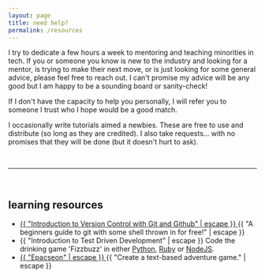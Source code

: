 ```yaml
---
layout: page
title: need help?
permalink: /resources
---
```


I try to dedicate a few hours a week to mentoring and teaching minorities in tech.
If you or someone you know is new to the industry and looking for a mentor, is trying to make their next move, or is
just looking for some general advice, please feel free to reach out. I can't promise my advice
will be any good but I am happy to be a sounding board or sanity-check!

If I don't have the capacity to help you personally, I will refer you to someone I trust who I hope
would be a good match.

I occasionally write tutorials aimed a newbies. These are free to use and distribute (so long
as they are credited). I also take requests... with no promises that they will be done (but it doesn't
hurt to ask).

&nbsp;

----------------------------------

&nbsp;

## learning resources

<div class="home">
  <ul class="post-list">
    <li>
        <a class="post-link" href="/resources/tutorials/git">
          {{ "Introduction to Version Control with Git and Github" | escape }}
        </a>
      <span class="post-meta">{{ "A beginners guide to git with some shell thrown in for free!" | escape }}</span>
    </li>
    <li>
        <span class="post-link">
          {{ "Introduction to Test Driven Development" | escape }}
        </span>
      <span class="post-meta">
      Code the drinking game 'Fizzbuzz' in either <a href="/resources/tutorials/fizzbuzz-py">Python</a>, <a href="/resources/tutorials/fizzbuzz-rb">Ruby</a> or <a href="/resources/tutorials/fizzbuzz-js">NodeJS</a>.
      </span>
    </li>
    <li>
        <a class="post-link" href="https://github.com/Callisto13/epacseon">
          {{ "Epacseon" | escape }}
        </a>
      <span class="post-meta">{{ "Create a text-based adventure game." | escape }}</span>
    </li>
  </ul>
</div>

